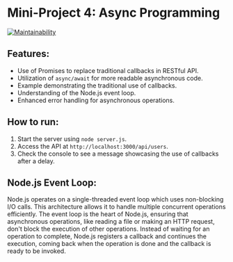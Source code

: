 # Mini-Project 4: Async Programming

[![Maintainability](https://api.codeclimate.com/v1/badges/df7d557610ea4dfcb364/maintainability)](https://codeclimate.com/github/Evangre/Project1NodeBasics/maintainability)

## Features:

- Use of Promises to replace traditional callbacks in RESTful API.
- Utilization of `async/await` for more readable asynchronous code.
- Example demonstrating the traditional use of callbacks.
- Understanding of the Node.js event loop.
- Enhanced error handling for asynchronous operations.

## How to run:

1. Start the server using `node server.js`.
2. Access the API at `http://localhost:3000/api/users`.
3. Check the console to see a message showcasing the use of callbacks after a delay.

## Node.js Event Loop:

Node.js operates on a single-threaded event loop which uses non-blocking I/O calls. This architecture allows it to handle multiple concurrent operations efficiently. The event loop is the heart of Node.js, ensuring that asynchronous operations, like reading a file or making an HTTP request, don't block the execution of other operations. Instead of waiting for an operation to complete, Node.js registers a callback and continues the execution, coming back when the operation is done and the callback is ready to be invoked.
